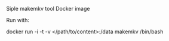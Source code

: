 Siple makemkv tool Docker image

Run with:

docker run -i -t -v </path/to/content>:/data makemkv /bin/bash

